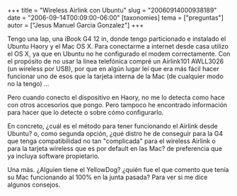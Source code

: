 +++
title = "Wireless Airlink con Ubuntu"
slug = "20060914000938189"
date = "2006-09-14T00:09:00-06:00"
[taxonomies]
tema = ["preguntas"]
autor = ["Jesus Manuel Garcia Gonzalez"]
+++

Tengo una lap, una iBook G4 12 in, donde tengo particionado e instalado
el Ubuntu Haory y el Mac OS X. Para conectarme a internet desde casa
utilizo el OS X, ya que en Ubuntu no he configurado el modem
correctamente. Con el propósito de no usar la línea telefónica compré un
Airlink101 AWLL3026 (un wireless por USB), por que en algún lugar leí
que era más fácil hacer funcionar uno de esos que la tarjeta interna de
la Mac (de cualquier modo no la tengo) …

<!-- more -->
Pero cuando conecto el dispositivo en Haory, no me lo detecta como hace
con otros accesorios que pongo. Pero tampoco he encontrado información
para hacer que lo detecte o sobre cómo configurarlo.

En concreto, ¿cuál es el método para tener funcionando el Airlink desde
Ubuntu? o, como segunda opción, ¿qué distro he de conseguir para la G4
que tenga compatibilidad no tan "complicada" para el wireless Airlink o
para la tarjeta wireless que es por default en las Mac? de preferencia
que ya incluya software propietario.

Una más. ¿Alguien tiene el YellowDog? ¿quién fue el que comento que
tenía su Mac funcionando al 100% en la junta pasada? Para ver si me dice
algunos consejos.
